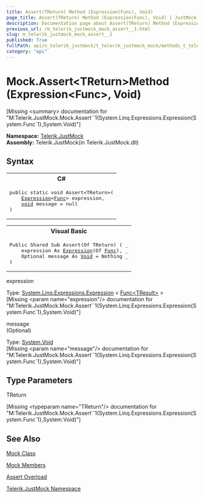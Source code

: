 ```yaml
---
title: Assert(TReturn) Method (Expression(Func), Void)
page_title: Assert(TReturn) Method (Expression(Func), Void) | JustMock Documentation
description: Documentation page about Assert(TReturn) Method (Expression(Func), Void).
previous_url: /m_telerik_justmock_mock_assert__1.html
slug: m_telerik_justmock_mock_assert__1
published: True
fullPath: api/n_telerik_justmock/t_telerik_justmock_mock/methods_t_telerik_justmock_mock/overload_telerik_justmock_mock_assert/m_telerik_justmock_mock_assert__1
category: "api"
---
```


# Mock.Assert&lt;TReturn&gt;Method (Expression&lt;Func&gt;, Void)




[Missing &lt;summary&gt; documentation for "M:Telerik.JustMock.Mock.Assert``1(System.Linq.Expressions.Expression{System.Func`1},System.Void)"]



 **Namespace:**  [Telerik.JustMock](n_telerik_justmock) <br> **Assembly:** Telerik.JustMock(in Telerik.JustMock.dll)
## Syntax


<div id="syntaxCodeBlocks" class="code"><span codeLanguage="CSharp"><table><tr><th>C#</th></tr><tr><td><pre xml:space="preserve"><span class="keyword">public</span> <span class="keyword">static</span> <span class="keyword">void</span> <span class="identifier">Assert</span>&lt;TReturn&gt;(
	<a href="https://msdn2.microsoft.com/en-us/library/bb335710" target="_blank">Expression</a>&lt;<a href="https://msdn2.microsoft.com/en-us/library/bb534960" target="_blank">Func</a>&gt; <span class="parameter">expression</span>,
	<a href="https://msdn2.microsoft.com/en-us/library/skf099af" target="_blank">void</a> <span class="parameter">message</span> = <span class="keyword">null</span>
)
</pre></td></tr></table></span><span codeLanguage="VisualBasicDeclaration"><table><tr><th>Visual Basic</th></tr><tr><td><pre xml:space="preserve"><span class="keyword">Public</span> <span class="keyword">Shared</span> <span class="keyword">Sub</span> <span class="identifier">Assert</span>(<span class="keyword">Of</span> TReturn) ( _
	<span class="parameter">expression</span> <span class="keyword">As</span> <a href="https://msdn2.microsoft.com/en-us/library/bb335710" target="_blank">Expression</a>(<span class="keyword">Of</span> <a href="https://msdn2.microsoft.com/en-us/library/bb534960" target="_blank">Func</a>), _
	Optional <span class="parameter">message</span> <span class="keyword">As</span> <a href="https://msdn2.microsoft.com/en-us/library/skf099af" target="_blank">Void</a> = <span class="keyword">Nothing</span> _
)</pre></td></tr></table></span></div>



expression<br>


Type: [System.Linq.Expressions.Expression](bb335710) &lt; [Func&lt;TResult&gt;](bb534960) &gt;<br>
[Missing &lt;param name="expression"/&gt; documentation for "M:Telerik.JustMock.Mock.Assert``1(System.Linq.Expressions.Expression{System.Func`1},System.Void)"]




message<br>
(Optional)

Type: [System.Void](skf099af) <br>
[Missing &lt;param name="message"/&gt; documentation for "M:Telerik.JustMock.Mock.Assert``1(System.Linq.Expressions.Expression{System.Func`1},System.Void)"]




## Type Parameters




TReturn<br>



[Missing &lt;typeparam name="TReturn"/&gt; documentation for "M:Telerik.JustMock.Mock.Assert``1(System.Linq.Expressions.Expression{System.Func`1},System.Void)"]





## See Also



 [Mock Class](t_telerik_justmock_mock) 

 [Mock Members](allmembers_t_telerik_justmock_mock) 

 [Assert Overload](overload_telerik_justmock_mock_assert) 

 [Telerik.JustMock Namespace](n_telerik_justmock) 




